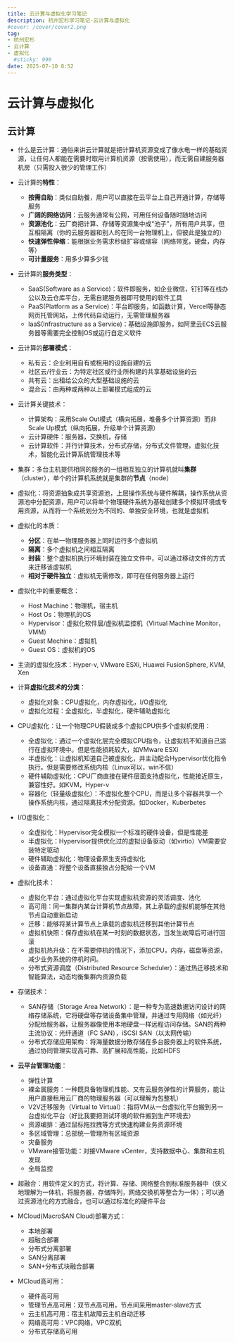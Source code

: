 ```yaml
---
title: 云计算与虚拟化学习笔记
description: 杭州宏杉学习笔记-云计算与虚拟化
#cover: /cover/cover2.png
tag:
- 杭州宏杉
- 云计算
- 虚拟化
  #sticky: 999
date: 2025-07-10 8:52
---
```


# 云计算与虚拟化

## 云计算

* 什么是云计算：通俗来讲云计算就是把计算机资源变成了像水电一样的基础资源，让任何人都能在需要时取用计算机资源（按需使用），而无需自建服务器机房（只需投入很少的管理工作）
  
* 云计算的**特性**：
  * **按需自助**：类似自助餐，用户可以直接在云平台上自己开通计算，存储等服务
  * **广阔的网络访问**：云服务通常有公网，可用任何设备随时随地访问
  * **资源池化**：云厂商把计算、存储等资源集中成“池子”，所有用户共享，但互相隔离（你的云服务器和别人的在同一台物理机上，但彼此是独立的）
  * **快速弹性伸缩**：能根据业务需求秒级扩容或缩容（网络带宽，硬盘，内存等）
  * **可计量服务**：用多少算多少钱

* 云计算的**服务类型**：
  * SaaS(Software as a Service)：软件即服务，如企业微信，钉钉等在线办公以及云仓库平台，无需自建服务器即可使用的软件工具
  * PaaS(Platform as a Service)：平台即服务，如函数计算，Vercel等静态网页托管网站，上传代码自动运行，无需管理服务器
  * IaaS(Infrastructure as a Service)：基础设施即服务，如阿里云ECS云服务器等需要完全控制OS或运行自定义软件
  
* 云计算的**部署模式**：
  * 私有云：企业利用自有或租用的设施自建的云
  * 社区云/行业云：为特定社区或行业所构建的共享基础设施的云
  * 共有云：出租给公众的大型基础设施的云
  * 混合云：由两种或两种以上部署模式组成的云
  
* 云计算关键技术：
  * 计算架构：采用Scale Out模式（横向拓展，堆叠多个计算资源）而非Scale Up模式（纵向拓展，升级单个计算资源）
  * 云计算硬件：服务器，交换机，存储
  * 云计算软件：并行计算技术，分布式存储，分布式文件管理，虚拟化技术，智能化云计算系统管理技术等

* 集群：多台主机提供相同的服务的一组相互独立的计算机就叫**集群**（cluster），单个的计算机系统就是集群的**节点**（node）

* 虚拟化：将资源抽象成共享资源池，上层操作系统与硬件解耦，操作系统从资源池中分配资源，用户可以将单个物理硬件系统为基础创建多个模拟环境或专用资源，从而将一个系统划分为不同的、单独安全环境，也就是虚拟机
  
* 虚拟化的本质：
  * **分区**：在单一物理服务器上同时运行多个虚拟机
  * **隔离**：多个虚拟机之间相互隔离
  * **封装**：整个虚拟机执行环境封装在独立文件中，可以通过移动文件的方式来迁移该虚拟机
  * **相对于硬件独立**：虚拟机无需修改，即可在任何服务器上运行
  
* 虚拟化中的重要概念：
  * Host Machine：物理机，宿主机
  * Host Os：物理机的OS
  * Hypervisor：虚拟化软件层/虚拟机监控机（Virtual Machine Monitor，VMM）
  * Guest Mechine：虚拟机
  * Guest OS：虚拟机的OS

* 主流的虚拟化技术：Hyper-v, VMware ESXi, Huawei FusionSphere, KVM, Xen

* 计算**虚拟化技术的分类**：
  * 虚拟化对象：CPU虚拟化，内存虚拟化，I/O虚拟化
  * 虚拟化过程：全虚拟化，半虚拟化，硬件辅助虚拟化

* CPU虚拟化：让一个物理CPU假装成多个虚拟CPU供多个虚拟机使用：
  * 全虚拟化：通过一个虚拟化层完全模拟CPU指令，让虚拟机不知道自己运行在虚拟环境中。但是性能损耗较大，如VMware ESXi
  * 半虚拟化：让虚拟机知道自己被虚拟化，并主动配合Hypervisor优化指令执行。但是需要修改系统内核（Linux可以，win不信）
  * 硬件辅助虚拟化：CPU厂商直接在硬件层面支持虚拟化，性能接近原生，兼容性好。如KVM，Hyper-v
  * 容器化（轻量级虚拟化）：不虚拟化整个CPU，而是让多个容器共享一个操作系统内核，通过隔离技术分配资源。如Docker，Kuberbetes

* I/O虚拟化：
  * 全虚拟化：Hypervisor完全模拟一个标准的硬件设备，但是性能差
  * 半虚拟化：Hypervisor提供优化过的虚拟设备驱动（如virtio）VM需要安装特定驱动
  * 硬件辅助虚拟化：物理设备原生支持虚拟化
  * 设备直通：将整个设备直接独占分配给一个VM
  
* 虚拟化技术：
  * 虚拟化平台：通过虚拟化平台实现虚拟机资源的灵活调度、池化
  * 高可用：同一集群内某台计算机节点故障，其上承载的虚拟机能够在其他节点自动重新启动
  * 迁移：能够将某计算节点上承载的虚拟机迁移到其他计算节点
  * 虚拟机快照：保存虚拟机在某一时刻的数据状态，当发生故障后可进行回滚
  * 虚拟机热升级：在不需要停机的情况下，添加CPU，内存，磁盘等资源，减少业务系统的停机时间。
  * 分布式资源调度（Distributed Resource Scheduler）：通过热迁移技术和智能算法，动态均衡集群内资源负载
  
* 存储技术：
  * SAN存储（Storage Area Network）：是一种专为高速数据访问设计的网络存储系统，它将硬盘等存储设备集中管理，并通过专用网络（如光纤）分配给服务器，让服务器像使用本地硬盘一样远程访问存储。SAN的两种主流协议：光纤通道（FC SAN），iSCSI SAN（以太网传输）
  * 分布式存储应用架构：将海量数据分散存储在多台服务器上的软件系统，通过协同管理实现高可靠、高扩展和高性能，比如HDFS

* **云平台管理功能**：
  * 弹性计算
  * 裸金属服务：一种既具备物理机性能、又有云服务弹性的计算服务，能让用户直接租用云厂商的物理服务器（可以理解为包整机）
  * V2V迁移服务（Virtual to Virtual）：指将VM从一台虚拟化平台搬到另一台虚拟化平台（好比我要把测试环境的软件搬到生产环境去）
  * 资源编排：通过鼠标拖拉拽等方式快速构建业务资源环境
  * 多区域管理：总部统一管理所有区域资源
  * 灾备服务
  * VMware接管功能：对接VMware vCenter，支持数据中心、集群和主机发现
  * 全局监控

* 超融合：用软件定义的方式，将计算、存储、网络整合到标准服务器中（侠义地理解为一体机，将服务器，存储阵列，网络交换机等整合为一体）；可以通过资源池化的方式融合，也可以通过标准化的硬件平台

* MCloud(MacroSAN Cloud)部署方式：
  * 本地部署
  * 超融合部署
  * 分布式分离部署
  * SAN分离部署
  * SAN+分布式块融合部署
  
* MCloud高可用：
  * 硬件高可用
  * 管理节点高可用：双节点高可用，节点间采用master-slave方式
  * 云主机高可用：宿主机故障云主机自动迁移
  * 网络高可用：VPC网络，VPC双机
  * 分布式存储高可用
